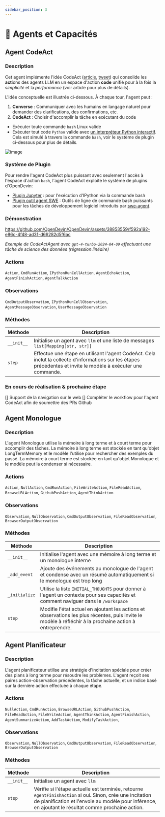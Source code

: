 ```yaml
---
sidebar_position: 3
---
```


# 🧠 Agents et Capacités

## Agent CodeAct

### Description

Cet agent implémente l'idée CodeAct ([article](https://arxiv.org/abs/2402.01030), [tweet](https://twitter.com/xingyaow_/status/1754556835703751087)) qui consolide les **act**ions des agents LLM en un espace d'action **code** unifié pour à la fois la _simplicité_ et la _performance_ (voir article pour plus de détails).

L'idée conceptuelle est illustrée ci-dessous. À chaque tour, l'agent peut :

1. **Converse** : Communiquer avec les humains en langage naturel pour demander des clarifications, des confirmations, etc.
2. **CodeAct** : Choisir d'accomplir la tâche en exécutant du code

- Exécuter toute commande `bash` Linux valide
- Exécuter tout code `Python` valide avec [un interpréteur Python interactif](https://ipython.org/). Cela est simulé à travers la commande `bash`, voir le système de plugin ci-dessous pour plus de détails.

![image](https://github.com/OpenDevin/OpenDevin/assets/38853559/92b622e3-72ad-4a61-8f41-8c040b6d5fb3)

### Système de Plugin

Pour rendre l'agent CodeAct plus puissant avec seulement l'accès à l'espace d'action `bash`, l'agent CodeAct exploite le système de plugins d'OpenDevin:

- [Plugin Jupyter](https://github.com/OpenDevin/OpenDevin/tree/main/opendevin/runtime/plugins/jupyter) : pour l'exécution d'IPython via la commande bash
- [Plugin outil agent SWE](https://github.com/OpenDevin/OpenDevin/tree/main/opendevin/runtime/plugins/swe_agent_commands) : Outils de ligne de commande bash puissants pour les tâches de développement logiciel introduits par [swe-agent](https://github.com/princeton-nlp/swe-agent).

### Démonstration

https://github.com/OpenDevin/OpenDevin/assets/38853559/f592a192-e86c-4f48-ad31-d69282d5f6ac

_Exemple de CodeActAgent avec `gpt-4-turbo-2024-04-09` effectuant une tâche de science des données (régression linéaire)_

### Actions

`Action`,
`CmdRunAction`,
`IPythonRunCellAction`,
`AgentEchoAction`,
`AgentFinishAction`,
`AgentTalkAction`

### Observations

`CmdOutputObservation`,
`IPythonRunCellObservation`,
`AgentMessageObservation`,
`UserMessageObservation`

### Méthodes

| Méthode          | Description                                                                                                                                     |
| ---------------- | ----------------------------------------------------------------------------------------------------------------------------------------------- |
| `__init__`       | Initialise un agent avec `llm` et une liste de messages `list[Mapping[str, str]]`                                                                |
| `step`           | Effectue une étape en utilisant l'agent CodeAct. Cela inclut la collecte d'informations sur les étapes précédentes et invite le modèle à exécuter une commande. |

### En cours de réalisation & prochaine étape

[] Support de la navigation sur le web
[] Compléter le workflow pour l'agent CodeAct afin de soumettre des PRs Github

## Agent Monologue

### Description

L'agent Monologue utilise la mémoire à long terme et à court terme pour accomplir des tâches.
La mémoire à long terme est stockée en tant qu'objet LongTermMemory et le modèle l'utilise pour rechercher des exemples du passé.
La mémoire à court terme est stockée en tant qu'objet Monologue et le modèle peut la condenser si nécessaire.

### Actions

`Action`,
`NullAction`,
`CmdRunAction`,
`FileWriteAction`,
`FileReadAction`,
`BrowseURLAction`,
`GithubPushAction`,
`AgentThinkAction`

### Observations

`Observation`,
`NullObservation`,
`CmdOutputObservation`,
`FileReadObservation`,
`BrowserOutputObservation`

### Méthodes

| Méthode         | Description                                                                                                                                   |
| --------------- | --------------------------------------------------------------------------------------------------------------------------------------------- |
| `__init__`      | Initialise l'agent avec une mémoire à long terme et un monologue interne                                                                      |
| `_add_event`    | Ajoute des événements au monologue de l'agent et condense avec un résumé automatiquement si le monologue est trop long                            |
| `_initialize`   | Utilise la liste `INITIAL_THOUGHTS` pour donner à l'agent un contexte pour ses capacités et comment naviguer dans le `/workspace`                    |
| `step`          | Modifie l'état actuel en ajoutant les actions et observations les plus récentes, puis invite le modèle à réfléchir à la prochaine action à entreprendre. |

## Agent Planificateur

### Description

L'agent planificateur utilise une stratégie d'incitation spéciale pour créer des plans à long terme pour résoudre les problèmes.
L'agent reçoit ses paires action-observation précédentes, la tâche actuelle, et un indice basé sur la dernière action effectuée à chaque étape.

### Actions

`NullAction`,
`CmdRunAction`,
`BrowseURLAction`,
`GithubPushAction`,
`FileReadAction`,
`FileWriteAction`,
`AgentThinkAction`,
`AgentFinishAction`,
`AgentSummarizeAction`,
`AddTaskAction`,
`ModifyTaskAction`,

### Observations

`Observation`,
`NullObservation`,
`CmdOutputObservation`,
`FileReadObservation`,
`BrowserOutputObservation`

### Méthodes

| Méthode          | Description                                                                                                                                                                               |
| ---------------- | ----------------------------------------------------------------------------------------------------------------------------------------------------------------------------------------- |
| `__init__`       | Initialise un agent avec `llm`                                                                                                                                                           |
| `step`           | Vérifie si l'étape actuelle est terminée, retourne `AgentFinishAction` si oui. Sinon, crée une incitation de planification et l'envoie au modèle pour inférence, en ajoutant le résultat comme prochaine action. |
